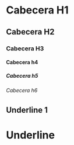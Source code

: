 # Cabecera H1 
## Cabecera H2 
### Cabecera H3 
#### Cabecera h4
##### Cabecera h5
###### Cabecera h6

Underline 1
------------
Underline
============